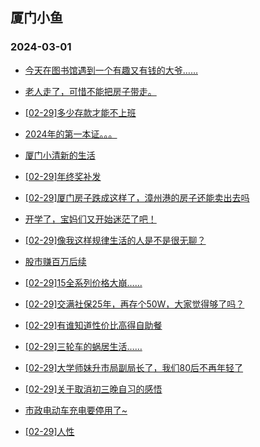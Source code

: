 ## 厦门小鱼 
### 2024-03-01

+ [今天在图书馆遇到一个有趣又有钱的大爷……](http://bbs.xmfish.com/read-htm-tid-18153344.html)

+ [老人走了，可惜不能把房子带走。](http://bbs.xmfish.com/read-htm-tid-18153470.html)

+ [[02-29]多少存款才能不上班](http://bbs.xmfish.com/read-htm-tid-18153364.html)

+ [2024年的第一本证。。。](http://bbs.xmfish.com/read-htm-tid-18153517.html)

+ [厦门小清新的生活](http://bbs.xmfish.com/read-htm-tid-18153353.html)

+ [[02-29]年终奖补发](http://bbs.xmfish.com/read-htm-tid-18153573.html)

+ [[02-29]厦门房子跌成这样了，漳州港的房子还能卖出去吗](http://bbs.xmfish.com/read-htm-tid-18153562.html)

+ [开学了，宝妈们又开始迷茫了吧！](http://bbs.xmfish.com/read-htm-tid-18153427.html)

+ [[02-29]像我这样规律生活的人是不是很无聊？](http://bbs.xmfish.com/read-htm-tid-18153516.html)

+ [股市赚百万后续](http://bbs.xmfish.com/read-htm-tid-18153606.html)

+ [[02-29]15全系列价格大崩……](http://bbs.xmfish.com/read-htm-tid-18153610.html)

+ [[02-29]交满社保25年，再存个50W，大家觉得够了吗？](http://bbs.xmfish.com/read-htm-tid-18153659.html)

+ [[02-29]有谁知道性价比高得自助餐](http://bbs.xmfish.com/read-htm-tid-18153554.html)

+ [[02-29]三轮车的蜗居生活……](http://bbs.xmfish.com/read-htm-tid-18153673.html)

+ [[02-29]大学师妹升市局副局长了，我们80后不再年轻了](http://bbs.xmfish.com/read-htm-tid-18153681.html)

+ [[02-29]关于取消初三晚自习的感悟](http://bbs.xmfish.com/read-htm-tid-18153664.html)

+ [市政电动车充电要停用了~](http://bbs.xmfish.com/read-htm-tid-18153645.html)

+ [[02-29]人性](http://bbs.xmfish.com/read-htm-tid-18153670.html)

